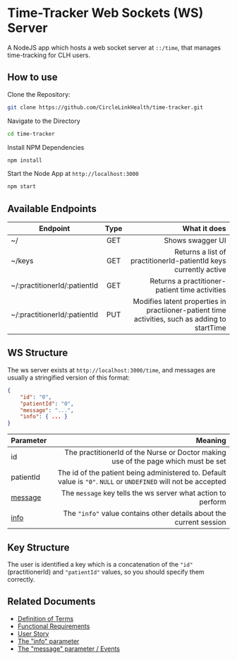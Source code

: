 # Time-Tracker Web Sockets (WS) Server

A NodeJS app which hosts a web socket server at `::/time`, that manages time-tracking for CLH users.

## How to use

Clone the Repository:

```bash
git clone https://github.com/CircleLinkHealth/time-tracker.git
```

Navigate to the Directory

```bash
cd time-tracker
```

Install NPM Dependencies

```bash
npm install
```

Start the Node App at `http://localhost:3000`

```bash
npm start
```

## Available Endpoints

| Endpoint | Type | What it does |
| ------ |:---:| ----:|
|  ~/  | GET | Shows swagger UI |
|  ~/keys  | GET |Returns a list of practitionerId-patientId keys currently active |
|  ~/:practitionerId/:patientId  | GET | Returns a practitioner-patient time activities |
|  ~/:practitionerId/:patientId  | PUT | Modifies latent properties in practiioner-patient time activities, such as adding to startTime |

## WS Structure

The ws server exists at `http://localhost:3000/time`, and messages are usually a stringified version of this format:

```json
{
    "id": "0",
    "patientId": "0",
    "message": "...",
    "info": { ... }
}
```

| Parameter | Meaning|
| ------ | ----:|
|  id  | The practitionerId of the Nurse or Doctor making use of the page which must be set |
|  patientId  | The id of the patient being administered to. Default value is `"0"`. `NULL` or `UNDEFINED` will not be accepted |
|  [message](./docs/events.params.md)  | The `message` key tells the ws server what action to perform |
|  [info](./docs/info.params.md)  | The `"info"` value contains other details about the current session |

## Key Structure

The user is identified a key which is a concatenation of the `"id"` (practitionerId) and `"patientId"` values, so you should specify them correctly.

## Related Documents

- [Definition of Terms](./docs/definitions.md)
- [Functional Requirements](./docs/functional-requirements.md)
- [User Story](./docs/user-story.md)
- [The "info" parameter](./docs/info.params.md)
- [The "message" parameter / Events](./docs/events.params.md)